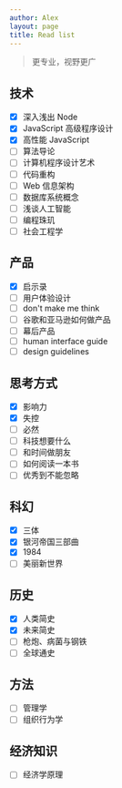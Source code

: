 ```yaml
---
author: Alex
layout: page
title: Read list
---
```


> 更专业，视野更广

## 技术

- [x] 深入浅出 Node
- [x] JavaScript 高级程序设计
- [x] 高性能 JavaScript
- [ ] 算法导论
- [ ] 计算机程序设计艺术
- [ ] 代码重构
- [ ] Web 信息架构
- [ ] 数据库系统概念
- [ ] 浅谈人工智能
- [ ] 编程珠玑
- [ ] 社会工程学

## 产品

- [x] 启示录
- [ ] 用户体验设计
- [ ] don't make me think
- [ ] 谷歌和亚马逊如何做产品
- [ ] 幕后产品
- [ ] human interface guide
- [ ] design guidelines

## 思考方式

- [x] 影响力
- [x] 失控
- [ ] 必然
- [ ] 科技想要什么
- [ ] 和时间做朋友
- [ ] 如何阅读一本书
- [ ] 优秀到不能忽略

## 科幻

- [x] 三体
- [x] 银河帝国三部曲
- [x] 1984
- [ ] 美丽新世界

## 历史

- [x] 人类简史
- [x] 未来简史
- [ ] 枪炮、病菌与钢铁
- [ ] 全球通史

## 方法

- [ ] 管理学
- [ ] 组织行为学

## 经济知识

- [ ] 经济学原理
